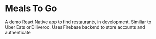 # Meals To Go
A demo React Native app to find restaurants, in development. Similiar to Uber Eats or Diliveroo.
Uses Firebase backend to store accounts and authenticate.
